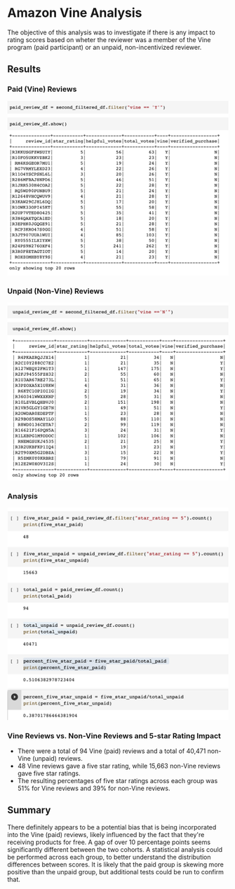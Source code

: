# Amazon Vine Analysis
The objective of this analysis was to investigate if there is any impact to rating scores based on wheter the reviewer was a member of the Vine program (paid participant) or an unpaid, non-incentivized reviewer.  

## Results

### Paid (Vine) Reviews
![Paid_Reviews](Paid_Reviews.png)
### Unpaid (Non-Vine) Reviews
![Unpaid_Reviews](Unpaid_Reviews.png)
### Analysis
![Vine_Analysis](Vine_Analysis.png)
### Vine Reviews vs. Non-Vine Reviews and 5-star Rating Impact
* There were a total of 94 Vine (paid) reviews and a total of 40,471 non-Vine (unpaid) reviews.
* 48 Vine reviews gave a five star rating, while 15,663 non-Vine reviews gave five star ratings.
* The resulting percentages of five star ratings across each group was 51% for Vine reviews and 39% for non-Vine reviews.

## Summary
There definitely appears to be a potential bias that is being incorporated into the Vine (paid) reviews, likely influenced by the fact that they're receiving products for free.  A gap of over 10 percentage points seems significantly different between the two cohorts.  A statistical analysis could be performed across each group, to better understand the distribution differences between scores.  It is likely that the paid group is skewing more positive than the unpaid group, but additional tests could be run to confirm that.  

